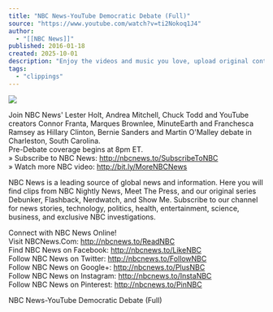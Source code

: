 ```yaml
---
title: "NBC News-YouTube Democratic Debate (Full)"
source: "https://www.youtube.com/watch?v=ti2Nokoq1J4"
author:
  - "[[NBC News]]"
published: 2016-01-18
created: 2025-10-01
description: "Enjoy the videos and music you love, upload original content, and share it all with friends, family, and the world on YouTube."
tags:
  - "clippings"
---
```

![](https://www.youtube.com/watch?v=ti2Nokoq1J4)  

Join NBC News' Lester Holt, Andrea Mitchell, Chuck Todd and YouTube creators Connor Franta, Marques Brownlee, MinuteEarth and Franchesca Ramsey as Hillary Clinton, Bernie Sanders and Martin O'Malley debate in Charleston, South Carolina.  
Pre-Debate coverage begins at 8pm ET.  
» Subscribe to NBC News: http://nbcnews.to/SubscribeToNBC  
» Watch more NBC video: http://bit.ly/MoreNBCNews  
  
NBC News is a leading source of global news and information. Here you will find clips from NBC Nightly News, Meet The Press, and our original series Debunker, Flashback, Nerdwatch, and Show Me. Subscribe to our channel for news stories, technology, politics, health, entertainment, science, business, and exclusive NBC investigations.  
  
Connect with NBC News Online!  
Visit NBCNews.Com: http://nbcnews.to/ReadNBC  
Find NBC News on Facebook: http://nbcnews.to/LikeNBC  
Follow NBC News on Twitter: http://nbcnews.to/FollowNBC  
Follow NBC News on Google+: http://nbcnews.to/PlusNBC  
Follow NBC News on Instagram: http://nbcnews.to/InstaNBC  
Follow NBC News on Pinterest: http://nbcnews.to/PinNBC  
  
NBC News-YouTube Democratic Debate (Full)